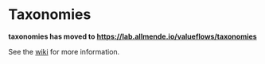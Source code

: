 # Taxonomies

**taxonomies has moved to https://lab.allmende.io/valueflows/taxonomies**

See the [wiki](https://github.com/valueflows/taxonomies/wiki) for more information.
